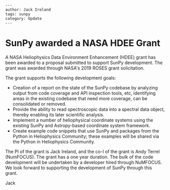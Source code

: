 ```{post} June 05 2020
---
author: Jack Ireland
tags: sunpy
category: Update
---
```

# SunPy awarded a NASA HDEE Grant

A NASA Heliophysics Data Environment Enhancement (HDEE) grant has been
awarded to a proposal submitted to support SunPy development. The
grant was awarded through NASA's 2019 ROSES grant solicitation.

The grant supports the following development goals:

- Creation of a report on the state of the SunPy codebase by analyzing
  output from code coverage and API inspection tools, etc, identifying
  areas in the existing codebase that need more coverage, can be
  consolidated or removed.
- Provide the ability to read spectroscopic data into a spectral data
  object, thereby enabling its later scientific analysis.
- Implement a number of heliophysical coordinate systems using the
  existing SunPy and Astropy-based coordinate system framework.
- Create example code snippets that use SunPy and packages from the
  Python in Heliophysics Community; these examples will be shared via
  the Python in Heliophysics Community.

The PI of the grant is Jack Ireland, and the co-I of the grant is Andy
Terrel (NumFOCUS). The grant has a one year duration. The bulk of
the code development will be undertaken by a developer hired through
NuMFOCUS. We look forward to supporting the development of SunPy
through this grant.

Jack
